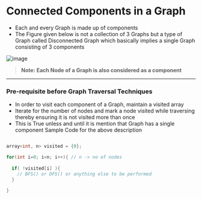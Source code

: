 # Connected Components in a Graph

- Each and every Graph is made up of components
- The Figure given below is not a collection of 3 Graphs but a type of Graph called Disconnected Graph which basically implies a single Graph consisting of 3 components

![image](https://user-images.githubusercontent.com/67231450/145672716-71883df9-0c80-4bf2-bf64-9256c305a804.png)

> **Note: Each Node of a Graph is also considered as a component**
---

### Pre-requisite before Graph Traversal Techniques
- In order to visit each component of a Graph, maintain a visited array
- Iterate for the number of nodes and mark a node visited while traversing thereby ensuring it is not visited more than once
- This is True unless and until it is mention that Graph has a single component
Sample Code for the above description

``` cpp

array<int, n> visited = {0};

for(int i=0; i<n; i++){ // n -> no of nodes
  
  if( !visited[i] ){
    // BFS() or DFS() or anything else to be performed
  }
  
}

```
